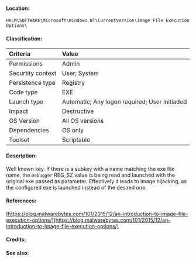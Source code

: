 #### Location:
`HKLM\SOFTWARE\Microsoft\Windows NT\CurrentVersion\Image File Execution Options\`

#### Classification:
| Criteria | Value |
| :--- | :--- |
| Permissions | Admin |
| Securtity context | User; System |
| Persistence type | Registry |
| Code type | EXE |
| Launch type | Automatic; Any logon required; User initiaded |
| Impact | Destructive |
| OS Version | All OS versions |
| Dependencies | OS only |
| Toolset | Scriptable |

#### Description: 
Well known key. If there is a subkey with a name matching the exe file name, the `Debugger` REG_SZ value is being read and launched with the original exe passed as parameter.
Effectively it leads to image hijacking, as the configured exe is launched instead of the desired one.

#### References: 
[https://blog.malwarebytes.com/101/2015/12/an-introduction-to-image-file-execution-options/](https://blog.malwarebytes.com/101/2015/12/an-introduction-to-image-file-execution-options/)

#### Credits: 


#### See also: 
